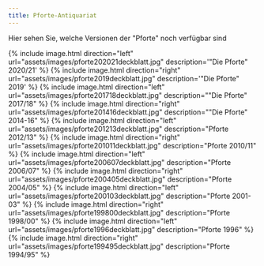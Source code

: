 ```yaml
---
title: Pforte-Antiquariat
---
```


Hier sehen Sie, welche Versionen der "Pforte" noch verf&uuml;gbar sind


{% include image.html direction="left" url="assets/images/pforte202021deckblatt.jpg" description='"Die Pforte" 2020/21' %}
{% include image.html direction="right" url="assets/images/pforte2019deckblatt.jpg" description='"Die Pforte" 2019' %}
{% include image.html direction="left" url="assets/images/pforte201718deckblatt.jpg" description=""Die Pforte" 2017/18" %}
{% include image.html direction="right" url="assets/images/pforte201416deckblatt.jpg" description=""Die Pforte" 2014-16" %}
{% include image.html direction="left" url="assets/images/pforte201213deckblatt.jpg" description="Pforte 2012/13" %}
{% include image.html direction="right" url="assets/images/pforte201011deckblatt.jpg" description="Pforte 2010/11" %}
{% include image.html direction="left" url="assets/images/pforte200607deckblatt.jpg" description="Pforte 2006/07" %}
{% include image.html direction="right" url="assets/images/pforte200405deckblatt.jpg" description="Pforte 2004/05" %}
{% include image.html direction="left" url="assets/images/pforte200103deckblatt.jpg" description="Pforte 2001-03" %}
{% include image.html direction="right" url="assets/images/pforte199800deckblatt.jpg" description="Pforte 1998/00" %}
{% include image.html direction="left" url="assets/images/pforte1996deckblatt.jpg" description="Pforte 1996" %}
{% include image.html direction="right" url="assets/images/pforte199495deckblatt.jpg" description="Pforte 1994/95" %}
